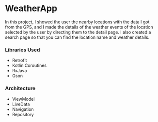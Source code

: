 <h1>WeatherApp</h1>


In this project, I showed the user the nearby locations with the data I got from the GPS, and I made the details of the weather events of the location selected by the user by directing them to the detail page. I also created a search page so that you can find the location name and weather details.

<h3>Libraries Used</h3>
<ul>
<li>Retrofit</li>
<li>Kotlin Coroutines</li>
<li>RxJava</li>
<li>Gson</li>
</ul>
<h3>Architecture</h3>
<ul>
<li>ViewModel</li>
<li>LiveData</li>
<li>Navigation</li>
<li>Repository</li>
</ul>



